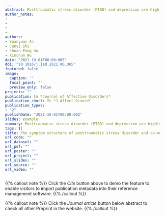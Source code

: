 ```yaml
---
abstract: Posttraumatic stress disorder (PTSD) and depression are highly co-morbid among individuals with childhood abuse history, while the mechanism of the co-morbidity is highly debated. This study sought to extent the work among college students with network analysis, which is a novel method that sees the co-morbidity from a symptom interacting perspective.Methods:Data was collected from 476 college students who were assessed to have childhood abuse history, PTSD and depression at the same time, using Childhood Trauma Questionnaire- Short Form, PTSD Checklist for DSM-5 and The Center for Epidemiological Studies Depression. We created a Graphical Gaussian Model (GGM) network to show associations between symptom pairs and a Directed Acyclic Graph (DAG) to estimate potential casual relationships among symptoms.Results:The GGM network was reliably stable, feeling sad (Depression) and trouble experiencing positive feelings (PTSD) were the most central nodes. Trouble experiencing positive feelings and several negative affect symptoms, sleep problems and difficulty in concentrating were acting as important bridging nodes. The DAG network suggested the key triggering roles of exaggerated startle (PTSD) and several re-experiencing symptoms.Limitations:The study used cross-sectional data and self-reported measures. Results from network analysis could be affected by scale factors and contain spurious correlations.Conclusions:In the childhood-abuse-related co-morbid structure, several negative affect symptoms both in PTSD and depression have pivotal roles, hyper-arousal symptoms and re-experiencing symptoms could trigger the co-morbid structure. Illustrating the strength and limitations of network analysis, this study help target the potentially influential symptoms for better clinical intervention.
author_notes:
- 
- 
- 
- 
authors:
- Yuanyuan An
- Junyi Shi
- Chuan-Peng Hu
- Xinchun Wu
date: "2021-10-01T00:00:00Z"
doi: "10.1016/j.jad.2021.06.065"
featured: false
image:
  caption: ''
  focal_point: ""
  preview_only: false
projects: ""
publication: In *Journal of Affective Disorders*
publication_short: In *J Affect Disord*
publication_types: 
- "2"
publishDate: "2021-10-01T00:00:00Z"
slides: example
summary: Posttraumatic stress disorder (PTSD) and depression are highly co-morbid among individuals with childhood abuse history, while the mechanism of the co-morbidity is highly debated. This study sought to extent the work among college students with network analysis, which is a novel method that sees the co-morbidity from a symptom interacting perspective.
tags: []
title: The symptom structure of posttraumatic stress disorder and co-morbid depression among college students with childhood abuse experience:A network analysis
url_code: ""
url_dataset: ""
url_pdf: ""
url_poster: ""
url_project: ""
url_slides: ""
url_source: ""
url_video: ""
---
```


{{% callout note %}}
Click the _Cite_ button above to demo the feature to enable visitors to import publication metadata into their reference management software.
{{% /callout %}}

{{% callout note %}}
Click the _Journal article_ button below abstract to check all other Preprint in the website.
{{% /callout %}}
